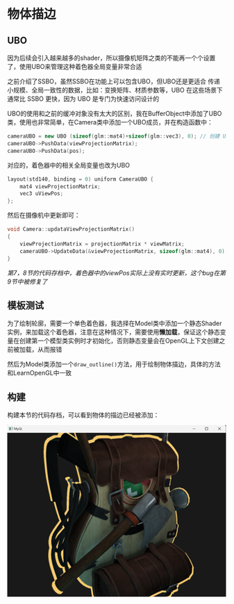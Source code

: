 # 物体描边
## UBO
因为后续会引入越来越多的shader，所以摄像机矩阵之类的不能再一个个设置了，使用UBO来管理这种着色器全局变量非常合适

之前介绍了SSBO，虽然SSBO在功能上可以包含UBO，但UBO还是更适合
传递小规模、全局一致性的数据，比如：变换矩阵、材质参数等，UBO 在这些场景下通常比 SSBO 更快，因为 UBO 是专门为快速访问设计的

UBO的使用和之前的缓冲对象没有太大的区别，我在BufferObject中添加了UBO类，使用也非常简单，在Camera类中添加一个UBO成员，并在构造函数中：
```cpp
cameraUBO = new UBO (sizeof(glm::mat4)+sizeof(glm::vec3), 0); // 创建 UBO（存储一个 mat4和一个vec3）, 绑定点 0
cameraUBO->PushData(viewProjectionMatrix);
cameraUBO->PushData(pos);
```
对应的，着色器中的相关全局变量也改为UBO
```cpp
layout(std140, binding = 0) uniform CameraUBO {
    mat4 viewProjectionMatrix;
    vec3 uViewPos;
};
```
然后在摄像机中更新即可：
```cpp
void Camera::updataViewProjectionMatrix()
{
    viewProjectionMatrix = projectionMatrix * viewMatrix;
    cameraUBO->UpdateData(&viewProjectionMatrix, sizeof(glm::mat4), 0);
}
```

*第7，8节的代码存档中，着色器中的viewPos实际上没有实时更新，这个bug在第9节中被修复了*

## 模板测试
为了绘制轮廓，需要一个单色着色器，我选择在Model类中添加一个静态Shader实例，来加载这个着色器，注意在这种情况下，需要使用**懒加载**，保证这个静态变量在创建第一个模型类实例时才初始化，否则静态变量会在OpenGL上下文创建之前被加载，从而报错

然后为Model类添加一个`draw_outline()`方法，用于绘制物体描边，具体的方法和LearnOpenGL中一致

## 构建
构建本节的代码存档，可以看到物体的描边已经被添加：

<img src="assets\C7_0.png" style="zoom:50%;" />
